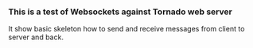 <h3>This is a test of Websockets against Tornado web server</h3>
It show basic skeleton how to send and receive messages from client to server and back.
